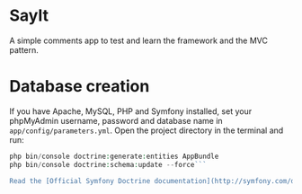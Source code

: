 # SayIt

A simple comments app to test and learn the framework and the MVC pattern.

# Database creation

If you have Apache, MySQL, PHP and Symfony installed, set your phpMyAdmin username, password and database name in `app/config/parameters.yml`. Open the project directory in the terminal and run:

```php bin/console doctrine:database:create 
php bin/console doctrine:generate:entities AppBundle 
php bin/console doctrine:schema:update --force```

Read the [Official Symfony Doctrine documentation](http://symfony.com/doc/current/doctrine.html).
